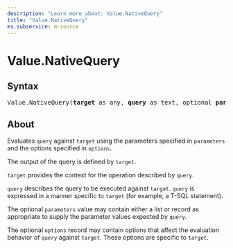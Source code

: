 ```yaml
---
description: "Learn more about: Value.NativeQuery"
title: "Value.NativeQuery"
ms.subservice: m-source
---
```

# Value.NativeQuery

## Syntax

<pre>Value.NativeQuery(<b>target</b> as any, <b>query</b> as text, optional <b>parameters</b> as any, optional <b>options</b> as nullable record) as any
</pre>

## About

Evaluates `query` against `target` using the parameters specified in `parameters` and the options specified in `options`.

The output of the query is defined by `target`.

`target` provides the context for the operation described by `query`.

`query` describes the query to be executed against `target`. `query` is expressed in a manner specific to `target` (for example, a T-SQL statement).

The optional `parameters` value may contain either a list or record as appropriate to supply the parameter values expected by `query`.

The optional `options` record may contain options that affect the evaluation behavior of `query` against `target`. These options are specific to `target`.
